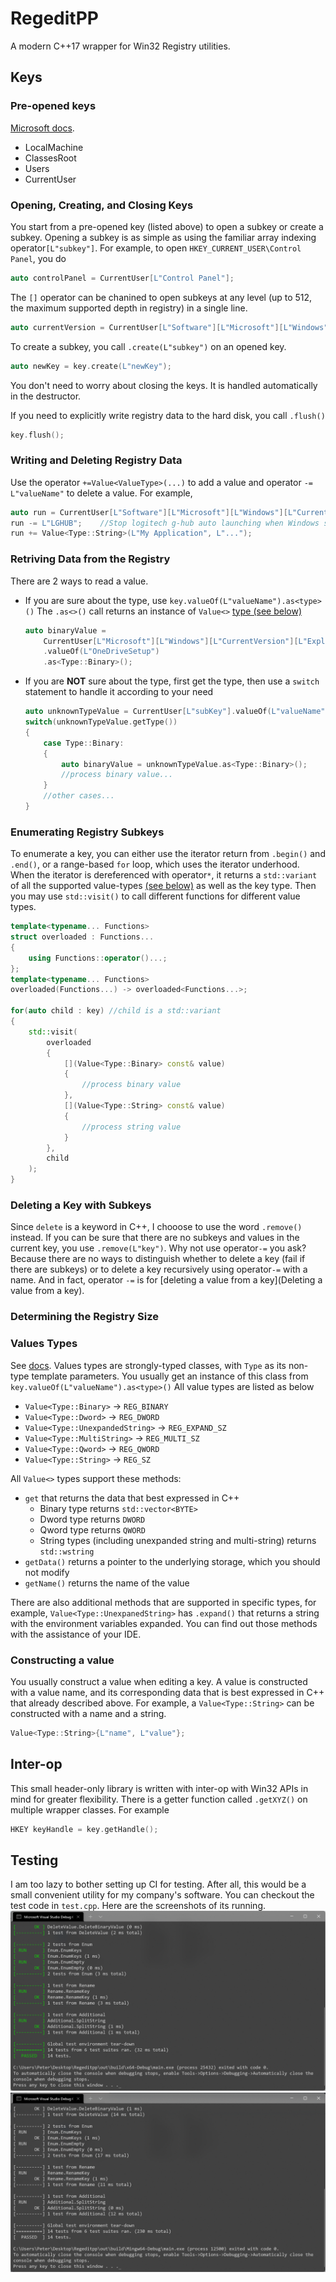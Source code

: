 # RegeditPP
A modern C++17 wrapper for Win32 Registry utilities.

## Keys
### Pre-opened keys
[Microsoft docs](https://docs.microsoft.com/en-us/windows/win32/sysinfo/opening-creating-and-closing-keys).

- LocalMachine
- ClassesRoot
- Users
- CurrentUser

### Opening, Creating, and Closing Keys
You start from a pre-opened key (listed above) to open a subkey or create a subkey.
Opening a subkey is as simple as using the familiar array indexing operator`[L"subkey"]`.
For example, to open `HKEY_CURRENT_USER\Control Panel`, you do
```cpp
auto controlPanel = CurrentUser[L"Control Panel"];
```
The `[]` operator can be chanined to open subkeys at any level 
(up to 512, the maximum supported depth in registry) in a single line.
```cpp
auto currentVersion = CurrentUser[L"Software"][L"Microsoft"][L"Windows"][L"CurrentVersion"];
```
To create a subkey, you call `.create(L"subkey")` on an opened key.
```cpp
auto newKey = key.create(L"newKey");
```
You don't need to worry about closing the keys. 
It is handled automatically in the destructor.

If you need to explicitly write registry data to the hard disk, you call `.flush()`
```cpp
key.flush();
```

### Writing and Deleting Registry Data
Use the operator `+=Value<ValueType>(...)` to add a value and 
operator `-= L"valueName"` to delete a value. For example,
```cpp
auto run = CurrentUser[L"Software"][L"Microsoft"][L"Windows"][L"CurrentVersion"][L"Run"];
run -= L"LGHUB";    //Stop logitech g-hub auto launching when Windows start up
run += Value<Type::String>(L"My Application", L"...");
```


### Retriving Data from the Registry
There are 2 ways to read a value.
- If you are sure about the type, use `key.valueOf(L"valueName").as<type>()`
  The `.as<>()` call returns an instance of `Value<>` [type (see below)](###Types) 
  ```cpp
  auto binaryValue = 
      CurrentUser[L"Microsoft"][L"Windows"][L"CurrentVersion"][L"Explorer"][L"StartupApproved"][L"Run"]
      .valueOf(L"OneDriveSetup")
      .as<Type::Binary>();
  ```
- If you are **NOT** sure about the type, first get the type, then use a `switch` statement to handle it according to your need
  ```cpp
  auto unknownTypeValue = CurrentUser[L"subKey"].valueOf(L"valueName");
  switch(unknownTypeValue.getType())
  {
      case Type::Binary:
      {
          auto binaryValue = unknownTypeValue.as<Type::Binary>();
          //process binary value...
      }
      //other cases...
  }
  ```
### Enumerating Registry Subkeys
To enumerate a key, you can either use the iterator return from `.begin()` and `.end()`,
or a range-based `for` loop, which uses the iterator underhood.
When the iterator is dereferenced with operator`*`, it returns a `std::variant` of all the
supported value-types [(see below)](###Types) as well as the key type. 
Then you may use `std::visit()` to call different functions
for different value types.
```cpp
template<typename... Functions> 
struct overloaded : Functions... 
{ 
    using Functions::operator()...;
};
template<typename... Functions>
overloaded(Functions...) -> overloaded<Functions...>;

for(auto child : key) //child is a std::variant
{
    std::visit(
        overloaded
        {
            [](Value<Type::Binary> const& value)
            {
                //process binary value
            },
            [](Value<Type::String> const& value)
            {
                //process string value
            }
        },
        child
    );
}
```
### Deleting a Key with Subkeys
Since `delete` is a keyword in C++, I chooose to use the word `.remove()` instead.
If you can be sure that there are no subkeys and values in the current key, you use
`.remove(L"key")`. Why not use operator`-=` you ask? 
Because there are no ways to distinguish whether to delete a key (fail if there are subkeys)
or to delete a key recursively using operator`-=` with a name. 
And in fact, operator `-=` is for [deleting a value from a key](Deleting a value from a key).

### Determining the Registry Size

### Values Types
See [docs](https://docs.microsoft.com/en-us/windows/win32/sysinfo/registry-value-types).
Values types are strongly-typed classes, with `Type` as its non-type template parameters.
You usually get an instance of this class from `key.valueOf(L"valueName").as<type>()`
All value types are listed as below
- `Value<Type::Binary>` -> `REG_BINARY`
- `Value<Type::Dword>` -> `REG_DWORD`
- `Value<Type::UnexpandedString>` -> `REG_EXPAND_SZ`
- `Value<Type::MultiString>` -> `REG_MULTI_SZ`
- `Value<Type::Qword>` -> `REG_QWORD`
- `Value<Type::String>` -> `REG_SZ`

All `Value<>` types support these methods:
- `get` that returns the data that best expressed in C++
  + Binary type returns `std::vector<BYTE>`
  + Dword type returns `DWORD`
  + Qword type returns `QWORD`
  + String types (including unexpanded string and multi-string) returns `std::wstring`
- `getData()` returns a pointer to the underlying storage, which you should not modify
- `getName()` returns the name of the value

There are also additional methods that are supported in specific types, for example,
`Value<Type::UnexpanedString>` has `.expand()` that returns a string with the environment variables expanded. 
You can find out those methods with the assistance of your IDE.

### Constructing a value
You usually construct a value when editing a key.
A value is constructed with a value name, and its corresponding data that is best expressed in C++ that already described above.
For example, a `Value<Type::String>` can be constructed with a name and a string.
```cpp
Value<Type::String>{L"name", L"value"};
```

## Inter-op
This small header-only library is written with inter-op with Win32 APIs in mind for greater flexibility.
There is a getter function called `.getXYZ()` on multiple wrapper classes. For example
```cpp
HKEY keyHandle = key.getHandle();
```

## Testing
I am too lazy to bother setting up CI for testing. After all, this would be a small convenient utility for my company's software.
You can checkout the test code in `test.cpp`.
Here are the screenshots of its running.
![MSVC](screenshot/MSVC.png)
![MingW](screenshot/MingW.png)
